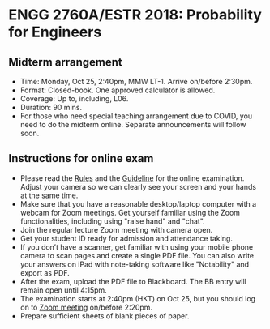 # ENGG 2760A/ESTR 2018: Probability for Engineers

## Midterm arrangement

- Time: Monday, Oct 25, 2:40pm, MMW LT-1. Arrive on/before 2:30pm.
- Format: Closed-book. One approved calculator is allowed.
- Coverage: Up to, including, L06.
- Duration: 90 mins.
- For those who need special teaching arrangement due to COVID, you need to do the midterm online. Separate announcements will follow soon. 

## Instructions for online exam 

- Please read the [Rules](http://www.res.cuhk.edu.hk/images/content/examinations/Guidelines/Rules-to-be-Observed-by-Candidates-in-Taking-Online-Course-Examinations-updated-in-Mar-2021.pdf) and the [Guideline](http://www.res.cuhk.edu.hk/images/content/examinations/Guidelines/Guidelines-online-exam_students_2020-21_T2_01032021.pdf) for the online examination. Adjust your camera so we can clearly see your screen and your hands at the same time. 
- Make sure that you have a reasonable desktop/laptop computer with a webcam for Zoom meetings. Get yourself familiar using the Zoom functionalities, including using "raise hand" and "chat". 
- Join the regular lecture Zoom meeting with camera open. 
- Get your student ID ready for admission and attendance taking. 
- If you don’t have a scanner, get familiar with using your mobile phone camera to scan pages and create a single PDF file. You can also write your answers on iPad with note-taking software like "Notability" and export as PDF.
- After the exam, upload the PDF file to Blackboard. The BB entry will remain open until 4:15pm. 
- The examination starts at 2:40pm (HKT) on Oct 25, but you should log on to [Zoom meeting](https://cuhk.zoom.us/j/94672766083?pwd=NEt3L1JHUXo3ZENpZFFWUnVYQTZVdz09) on/before 2:20pm. 
- Prepare sufficient sheets of blank pieces of paper. 
